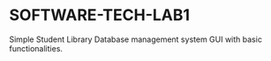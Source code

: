 # SOFTWARE-TECH-LAB1
Simple Student Library Database management system GUI with basic functionalities.
